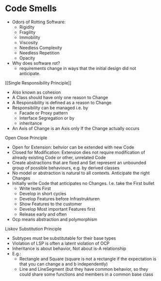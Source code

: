 # Code Smells

- Odors of Rotting Software:
    - Rigidity
    - Fragility
    - Immobility
    - Viscosity
    - Needless Complexity
    - Needless Repetition
    - Opacity
- Why does software rot?
    - requirements change in ways that the initial design did not anticipate.

[[Single Responsibility Principle]]
- Also known as cohesion
- A Class should have only one reason to Change
- A Responsibility is defined as a reason to Change
- Responsibility can be managed i.e. by
    - Facade or Proxy pattern
    - Interface Segregation or by
    - inheritance
- An Axis of Change is an Axis only If the Change actually occurs

Open Close Principle

- Open for Extension: behvior can be extended with new Code
- Closed for Modification: Extension dies not require modification of already existing Code or other, unrelated Code
- Create abstractions that are fixed and Set represent an unbounded group of possible behaviours, e.g. by derived classes
- No model or abstraction is natural to all contexts. Anticipate the right Changes
- Initially write Code that anticipates no Changes. I.e. take the First bullet
    - Write tests First
    - Develop in short cycles
    - Develop Features before Infrastrukturen
    - Show Features to the customer
    - Develop Most important Features first
    - Release early and often
- Ocp means abstraction and polymorphism

Liskov Substitution Principle

- Subtypes must be substitutable for their base types
- Violation of LSP is often a latent violation of OCP
- Inheritance is about behavior, Not about is-A relationship
- E.g.:
    - Rectangle and Square (square is not a rectangle if the expectation is that you can change a and b independently)
    - Line and LineSegment (but they have common behavior, so they could share some functions and members in a common base class
